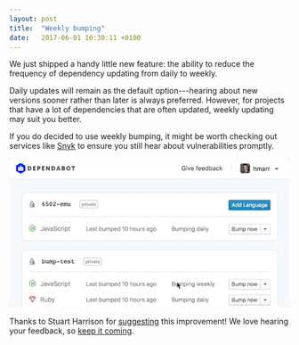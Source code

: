 ```yaml
---
layout: post
title:  "Weekly bumping"
date:   2017-06-01 10:30:11 +0100
---
```


We just shipped a handy little new feature: the ability to reduce the frequency
of dependency updating from daily to weekly.

Daily updates will remain as the default option---hearing about new versions
sooner rather than later is always preferred. However, for projects that have a
lot of dependencies that are often updated, weekly updating may suit you
better.

If you do decided to use weekly bumping, it might be worth checking out services
like [Snyk][snyk] to ensure you still hear about vulnerabilities promptly.

<p class="image-medium">
  <img alt="Weekly bumping demo" src="/images/blog/weekly-bumping.gif">
</p>

Thanks to Stuart Harrison for [suggesting][issue] this improvement! We love
hearing your feedback, so [keep it coming][feedback].

[snyk]: https://snyk.io/
[issue]: https://github.com/dependabot/feedback/issues/2
[feedback]: https://github.com/dependabot/feedback/issues
